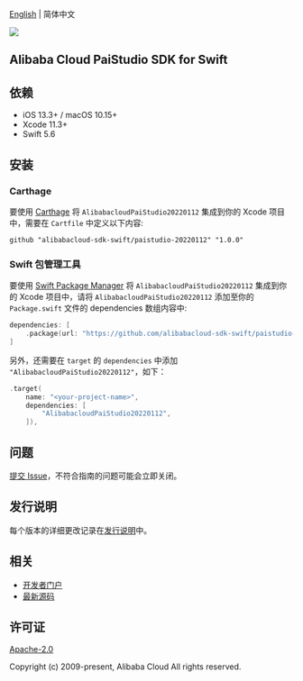 [English](README.md) | 简体中文

![](https://aliyunsdk-pages.alicdn.com/icons/AlibabaCloud.svg)

## Alibaba Cloud PaiStudio SDK for Swift

## 依赖

- iOS 13.3+ / macOS 10.15+
- Xcode 11.3+
- Swift 5.6

## 安装

### Carthage

要使用 [Carthage](https://github.com/Carthage/Carthage) 将 `AlibabacloudPaiStudio20220112` 集成到你的 Xcode 项目中，需要在 `Cartfile` 中定义以下内容:

```ogdl
github "alibabacloud-sdk-swift/paistudio-20220112" "1.0.0"
```

### Swift 包管理工具

要使用 [Swift Package Manager](https://swift.org/package-manager/) 将 `AlibabacloudPaiStudio20220112` 集成到你的 Xcode 项目中，请将 `AlibabacloudPaiStudio20220112` 添加至你的 `Package.swift` 文件的 dependencies 数组内容中:

```swift
dependencies: [
    .package(url: "https://github.com/alibabacloud-sdk-swift/paistudio-20220112.git", from: "1.0.0")
]
```

另外，还需要在 `target` 的 `dependencies` 中添加 `"AlibabacloudPaiStudio20220112"`，如下：

```swift
.target(
    name: "<your-project-name>",
    dependencies: [
        "AlibabacloudPaiStudio20220112",
    ]),
```

## 问题

[提交 Issue](https://github.com/alibabacloud-sdk-swift/paistudio-20220112/issues/new)，不符合指南的问题可能会立即关闭。

## 发行说明

每个版本的详细更改记录在[发行说明](./ChangeLog.txt)中。

## 相关

* [开发者门户](https://next.api.aliyun.com/home)
* [最新源码](https://github.com/alibabacloud-sdk-swift/paistudio-20220112)

## 许可证

[Apache-2.0](http://www.apache.org/licenses/LICENSE-2.0)

Copyright (c) 2009-present, Alibaba Cloud All rights reserved.
